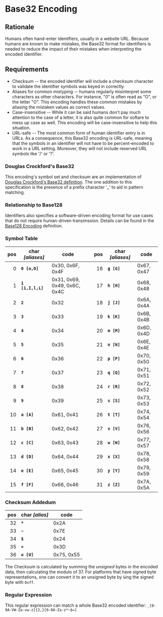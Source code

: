 # Base32 Encoding
## Rationale
Humans often hand-enter identifiers, usually in a website URL. Because humans are known to make mistakes, the Base32 format for identifiers is needed to reduce the impact of their mistakes when interpreting the encoded identifier.

## Requirements
* Checksum -- the encoded identifier will include a checksum character to validate the identifier symbols was keyed in correctly.
* Aliases for common mistyping -- humans regularly misinterpret some characters as other characters. For instance, "0" is often read as "O", or the letter "O". This encoding handles these common mistakes by aliasing the mistaken values as correct values.
* Case-insensitive -- While it can be said humans don't pay much attention to the case of a letter, it is also quite common for softare to mess up case as well. This encoding will be case-insensitive to help this situation.
* URL-safe -- The most common form of human identifier entry is in URLs. As a consequence, this Base32 encoding is URL-safe, meaning that the symbols in an identifier will not have to be percent-encoded to work in a URL setting. Moreover, they will not include reserved URL symbols like '/' or '?'.

### Douglas Crockford's Base32
This encoding's symbol set and checksum are an implementation of [Douglas Crockford's Base32 definition](http://crockford.com/wrmg/base32.html). The one addition to this specification is the presence of a prefix character '_' to aid in pattern matching.


### Relationship to Base128
Identifiers also specifies a software-driven encoding format for use cases that do not require human-driven transimssion. Details can be found in the [Base128 Encoding](Base128.md) definition.

### Symbol Table
|pos|char _[aliases]_|code|  |pos|char _[aliases]_|code|
|---:|---|---|---|---:|---|---|
|0|**`0 [o,O]`**|0x30, 0x6F, 0x4F| |16|**`g [G]`**|0x67, 0x47|
|1|**`1 [i,I,l,L]`**|0x31, 0x69, 0x49, 0x6C, 0x4C| |17|**`h [H]`**|0x68, 0x48|
|2|**`2`**|0x32| |18|**`j [J]`**|0x6A, 0x4A|
|3|**`3`**|0x33| |19|**`k [K]`**|0x6B, 0x4B|
|4|**`4`**|0x34| |20|**`m [M]`**|0x6D, 0x4D|
|5|**`5`**|0x35| |21|**`n [N]`**|0x6E, 0x4E|
|6|**`6`**|0x36| |22|**`p [P]`**|0x70, 0x50|
|7|**`7`**|0x37| |23|**`q [Q]`**|0x71, 0x51|
|8|**`8`**|0x38| |24|**`r [R]`**|0x72, 0x52|
|9|**`9`**|0x39| |25|**`s [S]`**|0x73, 0x53|
|10|**`a [A]`**|0x61, 0x41| |26|**`t [T]`**|0x74, 0x54|
|11|**`b [B]`**|0x62, 0x42| |27|**`v [V]`**|0x76, 0x56|
|12|**`c [C]`**|0x63, 0x43| |28|**`w [W]`**|0x77, 0x57|
|13|**`d [D]`**|0x64, 0x44| |29|**`x [X]`**|0x78, 0x58|
|14|**`e [E]`**|0x65, 0x45| |30|**`y [Y]`**|0x79, 0x59|
|15|**`f [F]`**|0x66, 0x46| |31|**`z [Z]`**|0x7A, 0x5A|
### Checksum Addedum
|pos|char _[alias]_|code|
|---:|---|---|
|32|**`*`**|0x2A|
|33|**`~`**|0x7E|
|34|**`$`**|0x24|
|35|**`=`**|0x3D|
|36|**`u [U]`**|0x75, 0x55|

The Checksum is calculated by summing the _unsigned_ bytes in the encoded data, then calculating the modulo of 37. For platforms that have signed byte representations, one can convert it to an unsigned byte by `&`ing the signed byte with `0xff`.

### Regular Expression
This regular expression can match a whole Base32 encoded identifier: `_[0-9A-VW-Za-vw-z]{2,}[0-9A-Za-z*~$=]`

